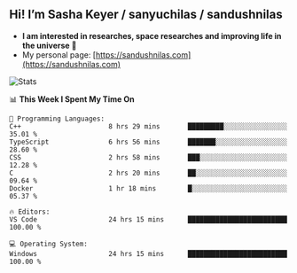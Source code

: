 ## Hi! I’m Sasha Keyer / sanyuchilas / sandushnilas

- **I am interested in researches, space researches and improving life in the universe 🌠**  
- My personal page: [https://sandushnilas.com](https://sandushnilas.com)

![Stats](https://github-readme-stats.vercel.app/api?username=sanyuchilas&show_icons=true&theme=react&hide=issues&count_private=true&layout=compact)

<!--START_SECTION:waka-->
📊 **This Week I Spent My Time On** 

```text
💬 Programming Languages: 
C++                      8 hrs 29 mins       █████████░░░░░░░░░░░░░░░░   35.01 % 
TypeScript               6 hrs 56 mins       ███████░░░░░░░░░░░░░░░░░░   28.60 % 
CSS                      2 hrs 58 mins       ███░░░░░░░░░░░░░░░░░░░░░░   12.28 % 
C                        2 hrs 20 mins       ██░░░░░░░░░░░░░░░░░░░░░░░   09.64 % 
Docker                   1 hr 18 mins        █░░░░░░░░░░░░░░░░░░░░░░░░   05.37 % 

🔥 Editors: 
VS Code                  24 hrs 15 mins      █████████████████████████   100.00 % 

💻 Operating System: 
Windows                  24 hrs 15 mins      █████████████████████████   100.00 % 
```


<!--END_SECTION:waka-->
